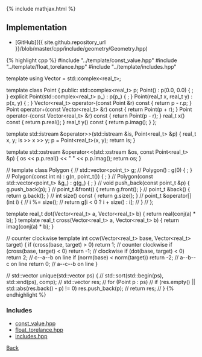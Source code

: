 {% include mathjax.html %}



## Implementation

- [GitHub]({{ site.github.repository_url }}/blob/master/cpp/include/geometry/Geometry.hpp)

{% highlight cpp %}
#include "../template/const_value.hpp"
#include "../template/float_torelance.hpp"
#include "../template/includes.hpp"

template <typename real_t> using Vector = std::complex<real_t>;

template <typename real_t> class Point {
public:
  std::complex<real_t> p;
  Point() : p(0.0, 0.0) { ; }
  explicit Point(std::complex<real_t> p_) : p(p_) { ; }
  Point(real_t x, real_t y) : p(x, y) { ; }
  Vector<real_t> operator-(const Point &r) const { return p - r.p; }
  Point operator+(const Vector<real_t> &r) const { return Point(p + r); }
  Point operator-(const Vector<real_t> &r) const { return Point(p - r); }
  real_t x() const { return p.real(); }
  real_t y() const { return p.imag(); }
};

template <typename real_t>
std::istream &operator>>(std::istream &is, Point<real_t> &p) {
  real_t x, y;
  is >> x >> y;
  p = Point<real_t>(x, y);
  return is;
}

template <typename real_t>
std::ostream &operator<<(std::ostream &os, const Point<real_t> &p) {
  os << p.p.real() << " " << p.p.imag();
  return os;
}

// template <typename point_t> class Polygon {
//   std::vector<point_t> g;
//   Polygon() : g(0) { ; }
//   Polygon(const int n) : g(n, point_t()) { ; }
//   Polygon(const std::vector<point_t> &g_) : g(g_) { ; }
//   void push_back(const point_t &p) { g.push_back(p); }
//   point_t &front() { return g.front(); }
//   point_t &back() { return g.back(); }
//   int size() const { return g.size(); }
//   point_t &operator[](int i) {
//     i %= size();
//     return g[i < 0 ? i + size() : i];
//   }
// };

template <typename real_t> real_t dot(Vector<real_t> a, Vector<real_t> b) {
  return real(conj(a) * b);
}
template <typename real_t> real_t cross(Vector<real_t> a, Vector<real_t> b) {
  return imag(conj(a) * b);
}

// counter clockwise
template <typename real_t> int ccw(Vector<real_t> base, Vector<real_t> target) {
  if (cross(base, target) > 0) return 1;     // counter clockwise
  if (cross(base, target) < 0) return -1;    // clockwise
  if (dot(base, target) < 0) return 2;       // c--a--b on line
  if (norm(base) < norm(target)) return -2;  // a--b--c on line
  return 0;                                  // a--c--b on line
}

// std::vector<Point> unique(std::vector<Point> ps) {
//   std::sort(std::begin(ps), std::end(ps), comp);
//   std::vector<Point> res;
//   for (Point p : ps)
//     if (res.empty() || std::abs(res.back() - p) != 0) res.push_back(p);
//   return res;
// }
{% endhighlight %}

### Includes

- [const_value.hpp](../template/const_value)
- [float_torelance.hpp](../template/float_torelance)
- [includes.hpp](../template/includes)

[Back](../..)
